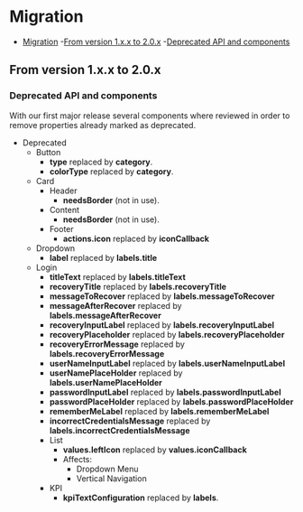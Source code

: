 # Migration

- [Migration](#migration)
  -[From version 1.x.x to 2.0.x](#from-version-1xx-to-20x) 
  -[Deprecated API and components](#deprecated-api-and-components)

## From version 1.x.x to 2.0.x

### Deprecated API and components

With our first major release several components where reviewed in order to remove properties already marked as deprecated.

- Deprecated
  - Button
    - **type** replaced by **category**.
    - **colorType** replaced by **category**.
  - Card
    - Header
      - **needsBorder** (not in use).
    - Content
      - **needsBorder** (not in use).
    - Footer
      - **actions.icon** replaced by **iconCallback**
  - Dropdown
    - **label** replaced by **labels.title**
  - Login
    - **titleText** replaced by **labels.titleText**
    - **recoveryTitle** replaced by **labels.recoveryTitle**
    - **messageToRecover** replaced by **labels.messageToRecover**
    - **messageAfterRecover** replaced by **labels.messageAfterRecover**
    - **recoveryInputLabel** replaced by **labels.recoveryInputLabel**
    - **recoveryPlaceholder** replaced by **labels.recoveryPlaceholder**
    - **recoveryErrorMessage** replaced by **labels.recoveryErrorMessage**
    - **userNameInputLabel** replaced by **labels.userNameInputLabel**
    - **userNamePlaceHolder** replaced by **labels.userNamePlaceHolder**
    - **passwordInputLabel** replaced by **labels.passwordInputLabel**
    - **passwordPlaceHolder** replaced by **labels.passwordPlaceHolder**
    - **rememberMeLabel** replaced by **labels.rememberMeLabel**
    - **incorrectCredentialsMessage** replaced by **labels.incorrectCredentialsMessage**
    - List
        - **values.leftIcon** replaced by **values.iconCallback**
        - Affects:
            - Dropdown Menu
            - Vertical Navigation 
    - KPI
        - **kpiTextConfiguration** replaced by **labels**.